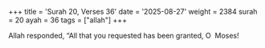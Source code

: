 +++
title = 'Surah 20, Verses 36'
date = '2025-08-27'
weight = 2384
surah = 20
ayah = 36
tags = ["allah"]
+++

Allah responded, “All that you requested has been granted, O  Moses!